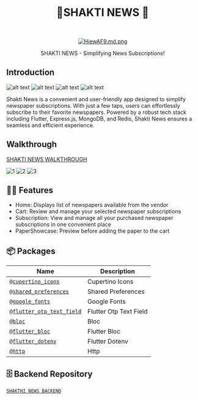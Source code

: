<h1 align="center">  📲SHAKTI NEWS  📰 </h1> <br>
<p align="center">
</p>

<p align="center">
 <a href="https://pbs.twimg.com/media/GLwgHwIXMAAUBrS?format=jpg&name=small">
    <img src="https://res.cloudinary.com/dgyvdwda7/image/upload/v1720935973/yhaaejzc59oegbakyoe0.png" alt="HiewAF9.md.png" border="0">
  </a>
<p align="center">
  SHAKTI NEWS - Simplifying News Subscriptions!
</p>

## Introduction
![alt text](https://img.shields.io/badge/Flutter-white?style=for-the-badge&logo=flutter&logoColor=02569B) 
![alt text](https://img.shields.io/badge/Express.js-white?style=for-the-badge)
![alt text](https://img.shields.io/badge/MongoDB-4EA94B?style=for-the-badge&logo=mongodb&logoColor=white)
![alt text](https://img.shields.io/badge/redis-%23DD0031.svg?&style=for-the-badge&logo=redis&logoColor=white)

Shakti News is a convenient and user-friendly app designed to simplify newspaper subscriptions. With just a few taps, users can effortlessly subscribe to their favorite newspapers. Powered by a robust tech stack including Flutter, Express.js, MongoDB, and Redis, Shakti News ensures a seamless and efficient experience.

## Walkthrough
[SHAKTI NEWS WALKTHROUGH](https://github.com/user-attachments/assets/1fe830f5-afcf-4f04-a849-99d24acb3a01)


![1](https://res.cloudinary.com/dgyvdwda7/image/upload/v1720940478/iwsmtvo8xviyajoynjex.png)
![2](https://res.cloudinary.com/dgyvdwda7/image/upload/v1720940758/lnndeazmb6cj9tltbxoh.png)
![3](https://res.cloudinary.com/dgyvdwda7/image/upload/v1720940983/tbgv6kpn7g5wfdccv33q.png)

## 💬💡 Features


- Home: Displays list of newspapers available from the vendor
- Cart: Review and manage your selected newspaper subscriptions
- Subscription: View and manage all your purchased newspaper subscriptions in one convenient place
- PaperShowcase: Preview before adding the paper to the cart

## 📦 Packages

| Name | Description |
| --- | --- |
| [`@cupertino_icons`](https://pub.dev/packages/cupertino_icons) | Cupertino Icons |
| [`@shared_preferences`](https://pub.dev/packages/shared_preferences) | Shared Preferences |
| [`@google_fonts`](https://pub.dev/packages/google_fonts) | Google Fonts |
| [`@flutter_otp_text_field`](https://pub.dev/packages/flutter_otp_text_field) | Flutter Otp Text Field |
| [`@bloc`](https://pub.dev/packages/bloc) | Bloc |
| [`@flutter_bloc`](https://pub.dev/packages/flutter_bloc) | Flutter Bloc |
| [`@flutter_dotenv`](https://pub.dev/packages/flutter_dotenv) | Flutter Dotenv |
| [`@http`](https://pub.dev/packages/http) | Http |


## 🗄️ Backend Repository
 [`SHAKTHI NEWS BACKEND`](https://github.com/SHAKTHI-VEL/SHAKTHI-NEWS-BACKEND) 
